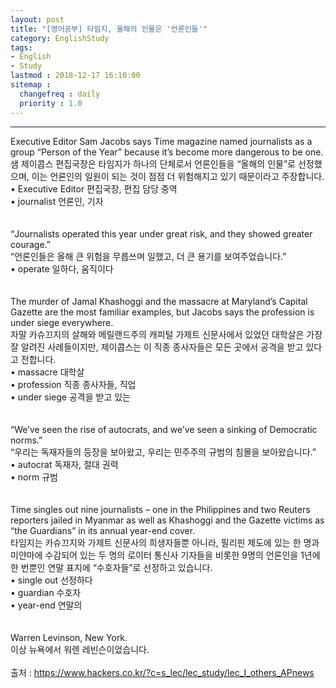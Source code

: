 ```yaml
---
layout: post
title: "[영어공부] 타임지, 올해의 인물은 '언론인들'"
category: EnglishStudy
tags:
- English
- Study
lastmod : 2018-12-17 16:10:00
sitemap :
  changefreq : daily
  priority : 1.0
---
```


***

<!--미리보기-->
<span class="style17">Executive Editor  Sam Jacobs says Time magazine named journalists as a group “Person of the Year”  because it’s become more dangerous to be one.</span><br>
  <span class="style12">샘 제이콥스 편집국장은 타임지가 하나의 단체로서 언론인들을 “올해의 인물”로 선정했으며, 이는  언론인의 일원이 되는 것이 점점 더 위험해지고 있기 때문이라고 주장합니다. </span><br>
  <span class="style15">• Executive Editor 편집국장, 편집 담당 중역 <br>
• journalist 언론인, 기자 </span><br><span class="style15"><br></span><br>
<span class="style17">“Journalists  operated this year under great risk, and they showed greater courage.”</span><br>
  <span class="style12">“언론인들은 올해 큰 위험을  무릅쓰며 일했고, 더 큰 용기를 보여주었습니다.”</span><br>
  <span class="style15">• operate 일하다, 움직이다</span> <br><span class="style15"><br></span><br>
<span class="style17">The murder  of Jamal Khashoggi and the massacre at Maryland’s Capital Gazette are the most  familiar examples, but Jacobs says the profession is under siege everywhere.</span><br>
  <span class="style12">자말 카슈끄지의 살해와 메릴랜드주의 캐피털 가제트 신문사에서 있었던  대학살은 가장 잘 알려진 사례들이지만, 제이콥스는 이 직종 종사자들은 모든 곳에서 공격을 받고 있다고  전합니다.</span><br>
  <span class="style15">• massacre 대학살 <br>
  • profession 직종  종사자들, 직업 <br>
• under siege 공격을  받고 있는</span> <br><span class="style15"><br></span><br>
<span class="style17">“We’ve seen the  rise of autocrats, and we’ve seen a sinking of Democratic norms.”</span><br>
  <span class="style12">“우리는 독재자들의 등장을  보아왔고, 우리는 민주주의 규범의 침몰을 보아왔습니다.”</span><br>
  <span class="style15">• autocrat 독재자, 절대 권력 <br>
• norm 규범 </span><br><span class="style15"><br></span><br>
<span class="style17">Time singles  out nine journalists – one in the Philippines and two Reuters reporters jailed  in Myanmar as well as Khashoggi and the Gazette victims as “the Guardians” in  its annual year-end cover.</span><br>
  <span class="style12">타임지는 카슈끄지와 가제트 신문사의 희생자들뿐 아니라, 필리핀 제도에 있는 한 명과 미얀마에 수감되어 있는 두 명의 로이터 통신사 기자들을 비롯한 9명의 언론인을 1년에 한 번뿐인 연말 표지에 “수호자들”로 선정하고 있습니다.</span><br>
  <span class="style15">• single out 선정하다 <br>
  • guardian 수호자 <br>
• year-end 연말의 </span><br><span class="style15"><br></span><br>
<span class="style17">Warren  Levinson, New York.</span><br>
  <span class="style12">이상 뉴욕에서 워렌 레빈슨이었습니다.</span><span class="style9"><br>
  </span><br>
출처 : https://www.hackers.co.kr/?c=s_lec/lec_study/lec_I_others_APnews
